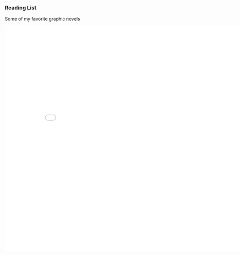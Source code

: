 <h3> Reading List </h3>

Some of my favorite graphic novels

<iframe src="./reading_list.html" width="850" height="700" frameborder="0"></iframe>